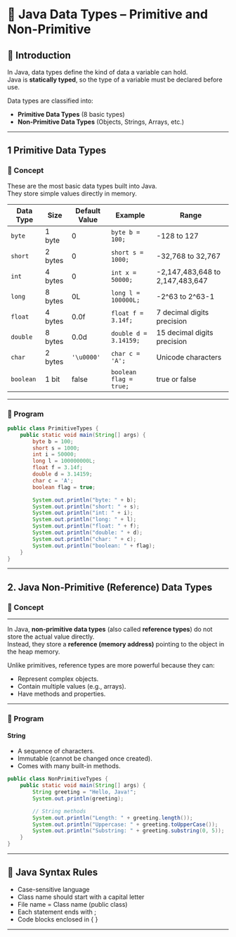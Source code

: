 # 🚀 Java Data Types – Primitive and Non-Primitive

## 📘 Introduction

In Java, data types define the kind of data a variable can hold.  
Java is **statically typed**, so the type of a variable must be declared before use.

Data types are classified into:
- **Primitive Data Types** (8 basic types)
- **Non-Primitive Data Types** (Objects, Strings, Arrays, etc.)

---

## 1 Primitive Data Types

### 📘 Concept

These are the most basic data types built into Java.  
They store simple values directly in memory.

| Data Type | Size   | Default Value | Example | Range |
|-----------|--------|---------------|---------|-------|
| `byte`    | 1 byte | 0             | `byte b = 100;` | -128 to 127 |
| `short`   | 2 bytes| 0             | `short s = 1000;` | -32,768 to 32,767 |
| `int`     | 4 bytes| 0             | `int x = 50000;` | -2,147,483,648 to 2,147,483,647 |
| `long`    | 8 bytes| 0L            | `long l = 100000L;` | -2^63 to 2^63-1 |
| `float`   | 4 bytes| 0.0f          | `float f = 3.14f;` | 7 decimal digits precision |
| `double`  | 8 bytes| 0.0d          | `double d = 3.14159;` | 15 decimal digits precision |
| `char`    | 2 bytes| `'\u0000'`    | `char c = 'A';` | Unicode characters |
| `boolean` | 1 bit  | false         | `boolean flag = true;` | true or false |

---

### 📝 Program

```java
public class PrimitiveTypes {
    public static void main(String[] args) {
        byte b = 100;
        short s = 1000;
        int i = 50000;
        long l = 100000000L;
        float f = 3.14f;
        double d = 3.14159;
        char c = 'A';
        boolean flag = true;

        System.out.println("byte: " + b);
        System.out.println("short: " + s);
        System.out.println("int: " + i);
        System.out.println("long: " + l);
        System.out.println("float: " + f);
        System.out.println("double: " + d);
        System.out.println("char: " + c);
        System.out.println("boolean: " + flag);
    }
}
```

---

## 2. Java Non-Primitive (Reference) Data Types  

### 📘 Concept

---
In Java, **non-primitive data types** (also called **reference types**) do not store the actual value directly.  
Instead, they store a **reference (memory address)** pointing to the object in the heap memory.

Unlike primitives, reference types are more powerful because they can:
- Represent complex objects.
- Contain multiple values (e.g., arrays).
- Have methods and properties.

---

### 📝 Program

#### String
- A sequence of characters.
- Immutable (cannot be changed once created).
- Comes with many built-in methods.

```java
public class NonPrimitiveTypes {
    public static void main(String[] args) {
        String greeting = "Hello, Java!";
        System.out.println(greeting);

        // String methods
        System.out.println("Length: " + greeting.length());
        System.out.println("Uppercase: " + greeting.toUpperCase());
        System.out.println("Substring: " + greeting.substring(0, 5));
    }
}
```

---

## 📌 Java Syntax Rules

- Case-sensitive language
- Class name should start with a capital letter
- File name = Class name (public class)
- Each statement ends with ;
- Code blocks enclosed in { }

---
